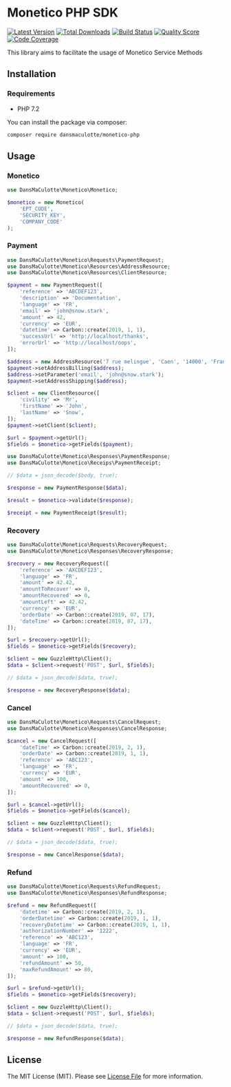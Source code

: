 # Monetico PHP SDK

[![Latest Version](https://img.shields.io/packagist/v/DansMaCulotte/monetico-php.svg?style=flat-square)](https://packagist.org/packages/dansmaculotte/monetico-php)
[![Total Downloads](https://img.shields.io/packagist/dt/DansMaCulotte/monetico-php.svg?style=flat-square)](https://packagist.org/packages/dansmaculotte/monetico-php)
[![Build Status](https://img.shields.io/travis/DansMaCulotte/monetico-php/master.svg?style=flat-square)](https://travis-ci.org/dansmaculotte/monetico-php)
[![Quality Score](https://img.shields.io/scrutinizer/g/DansMaCulotte/monetico-php.svg?style=flat-square)](https://scrutinizer-ci.com/g/dansmaculotte/monetico-php)
[![Code Coverage](https://img.shields.io/coveralls/github/DansMaCulotte/monetico-php.svg?style=flat-square)](https://coveralls.io/github/dansmaculotte/monetico-php)

This library aims to facilitate the usage of Monetico Service Methods

## Installation

### Requirements

- PHP 7.2

You can install the package via composer:

```bash
composer require dansmaculotte/monetico-php
```

## Usage

### Monetico

```php
use DansMaCulotte\Monetico\Monetico;

$monetico = new Monetico(
    'EPT_CODE',
    'SECURITY_KEY',
    'COMPANY_CODE'
);
```

### Payment

```php
use DansMaCulotte\Monetico\Requests\PaymentRequest;
use DansMaCulotte\Monetico\Resources\AddressResource;
use DansMaCulotte\Monetico\Resources\ClientResource;

$payment = new PaymentRequest([
    'reference' => 'ABCDEF123',
    'description' => 'Documentation',
    'language' => 'FR',
    'email' => 'john@snow.stark',
    'amount' => 42,
    'currency' => 'EUR',
    'datetime' => Carbon::create(2019, 1, 1),
    'successUrl' => 'http://localhost/thanks',
    'errorUrl' => 'http://localhost/oops',
]);

$address = new AddressResource('7 rue melingue', 'Caen', '14000', 'France');
$payment->setAddressBilling($address);
$address->setParameter('email', 'john@snow.stark');
$payment->setAddressShipping($address);

$client = new ClientResource([
    'civility' => 'Mr',
    'firstName' => 'John',
    'lastName' => 'Snow',
]);
$payment->setClient($client);

$url = $payment->getUrl();
$fields = $monetico->getFields($payment);
```

```php
use DansMaCulotte\Monetico\Responses\PaymentResponse;
use DansMaCulotte\Monetico\Receips\PaymentReceipt;

// $data = json_decode($body, true);

$response = new PaymentResponse($data);

$result = $monetico->validate($response);

$receipt = new PaymentReceipt($result);
```

### Recovery

```php
use DansMaCulotte\Monetico\Requests\RecoveryRequest;
use DansMaCulotte\Monetico\Responses\RecoveryResponse;

$recovery = new RecoveryRequest([
    'reference' => 'AXCDEF123',
    'language' => 'FR',
    'amount' => 42.42,
    'amountToRecover' => 0,
    'amountRecovered' => 0,
    'amountLeft' => 42.42,
    'currency' => 'EUR',
    'orderDate' => Carbon::create(2019, 07, 17),
    'dateTime' => Carbon::create(2019, 07, 17),
]);

$url = $recovery->getUrl();
$fields = $monetico->getFields($recovery);

$client = new GuzzleHttp\Client();
$data = $client->request('POST', $url, $fields);

// $data = json_decode($data, true);

$response = new RecoveryResponse($data);
```

### Cancel

```php
use DansMaCulotte\Monetico\Requests\CancelRequest;
use DansMaCulotte\Monetico\Responses\CancelResponse;

$cancel = new CancelRequest([
    'dateTime' => Carbon::create(2019, 2, 1),
    'orderDate' => Carbon::create(2019, 1, 1),
    'reference' => 'ABC123',
    'language' => 'FR',
    'currency' => 'EUR',
    'amount' => 100,
    'amountRecovered' => 0,
]);

$url = $cancel->getUrl();
$fields = $monetico->getFields($cancel);

$client = new GuzzleHttp\Client();
$data = $client->request('POST', $url, $fields);

// $data = json_decode($data, true);

$response = new CancelResponse($data);
```

### Refund

```php
use DansMaCulotte\Monetico\Requests\RefundRequest;
use DansMaCulotte\Monetico\Responses\RefundResponse;

$refund = new RefundRequest([
    'datetime' => Carbon::create(2019, 2, 1),
    'orderDatetime' => Carbon::create(2019, 1, 1),
    'recoveryDatetime' => Carbon::create(2019, 1, 1),
    'authorizationNumber' => '1222',
    'reference' => 'ABC123',
    'language' => 'FR',
    'currency' => 'EUR',
    'amount' => 100,
    'refundAmount' => 50,
    'maxRefundAmount' => 80,
]);

$url = $refund->getUrl();
$fields = $monetico->getFields($recovery);

$client = new GuzzleHttp\Client();
$data = $client->request('POST', $url, $fields);

// $data = json_decode($data, true);

$response = new RefundResponse($data);
```
## License

The MIT License (MIT). Please see [License File](LICENSE.md) for more information.
